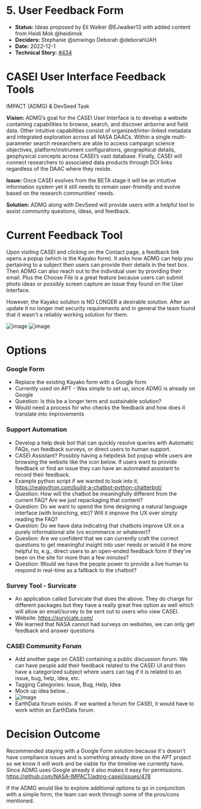 # 5. User Feedback Form

- **Status:** Ideas proposed by Eli Walker @EJwalker13 with added content from Heidi Mok @heidimok
- **Deciders:** Stephanie @smwingo Deborah @deborahUAH
- **Date:** 2022-12-1
- **Technical Story:** [#434](https://github.com/NASA-IMPACT/admg-casei/issues/478)


# CASEI User Interface Feedback Tools

IMPACT (ADMG) & DevSeed Task

**Vision:** ADMG’s goal for the CASEI User Interface is to develop a website containing capabilities to browse, search, and discover airborne and field data. Other intuitive capabilities consist of organized/inter-linked metadata and integrated exploration across all NASA DAACs. Within a single multi-parameter search researchers are able to access campaign science objectives, platform/instrument configurations, geographical details, geophysical concepts across CASEI’s vast database. Finally, CASEI will connect researchers to associated data products through DOI links regardless of the DAAC where they reside.

**Issue:** Once CASEI evolves from the BETA stage it will be an intuitive information system yet it still needs to remain user-friendly and evolve based on the research communities’ needs. 

**Solution:** ADMG along with DevSeed will provide users with a helpful tool to assist community questions, ideas, and feedback.


# Current Feedback Tool

Upon visiting CASEI and clicking on the Contact page, a feedback link opens a popup (which is the Kayako form). It asks how ADMG can help you pertaining to a subject then users can provide their details in the text box. Then ADMG can also reach out to the individual user by providing their email. Plus the Choose File is a great feature because users can submit photo ideas or possibly screen capture an issue they found on the User Interface.

However, the Kayako solution is NO LONGER a desirable solution. After an update it no longer met security requirements and in general the team found that it wasn't a reliably working solution for them.

![image](https://user-images.githubusercontent.com/10764915/205165031-d75e34c7-b932-41bb-a393-f313f2e7c694.png)
![image](https://user-images.githubusercontent.com/10764915/205165067-3b252457-3c4a-42c1-a2a4-b88751c209b4.png)



# Options

### Google Form
- Replace the existing Kayako form with a Google form
- Currently used on APT - Was simple to set up, since ADMG is already on Google
- Question: Is this be a longer term and sustainable solution?
- Would need a process for who checks the feedback and how does it translate into improvements

### Support Automation
- Develop a help desk bot that can quickly resolve queries with Automatic FAQs, run feedback surveys, or direct users to human support.
- CASEI Assistant? Possibly having a helpdesk bot popup while users are browsing the website like the icon below. If users want to provide feedback or find an issue they can have an automated assistant to record their feedback. 
- Example python script if we wanted to look into it. https://realpython.com/build-a-chatbot-python-chatterbot/
- Question: How will the chatbot be meaningfully different from the current FAQ? Are we just repackaging that content?
- Question: Do we want to spend the time designing a natural language interface (with branching, etc)? Will it improve the UX over simply reading the FAQ?
- Question: Do we have data indicating that chatbots improve UX on a purely informational site (vs ecommerce or whatever)?
- Question: Are we confident that we can currently craft the correct questions to get meaningful insight into user needs or would it be more helpful to, e.g., direct users to an open-ended feedback form if they've been on the site for more than a few minutes?
- Question: Would we have the people power to provide a live human to respond in real-time as a fallback to the chatbot?


### Survey Tool - Survicate
- An application called Survicate that does the above. They do charge for different packages but they have a really great free option as well which will allow an email/survey to be sent out to users who view CASEI.
- Website: https://survicate.com/ 
- We learned that NASA cannot had surveys on websites, we can only get feedback and answer questions


### CASEI Community Forum
- Add another page on CASEI containing a public discussion forum. We can have people add their feedback related to the CASEI UI and then have a categorized subject where users can tag if it is related to an issue, bug, help, idea, etc. 
- Tagging Categories: Issue, Bug, Help, Idea
- Mock up idea below… 
- ![image](https://user-images.githubusercontent.com/10764915/205163283-a6aa1192-8862-443f-8387-376da6eead32.png)
- EarthData forum exists. If we wanted a forum for CASEI, it would have to work within an EarthData forum.



# Decision Outcome
Recommended staying with a Google Form solution because it's doesn't have compliance issues and is something already done on the APT project so we know it will work and be viable for the timeline we currently have. Since ADMG uses Google already it also makes it easy for permissions. https://github.com/NASA-IMPACT/admg-casei/issues/478

If the ADMG would like to explore additional options to go in conjunction with a simple form, the team can work through some of the pros/cons mentioned.





